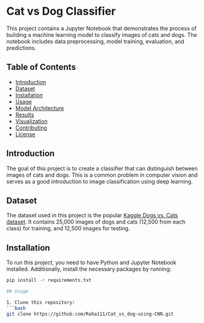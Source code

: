 # Cat vs Dog Classifier

This project contains a Jupyter Notebook that demonstrates the process of building a machine learning model to classify images of cats and dogs. The notebook includes data preprocessing, model training, evaluation, and predictions.

## Table of Contents

- [Introduction](#introduction)
- [Dataset](#dataset)
- [Installation](#installation)
- [Usage](#usage)
- [Model Architecture](#model-architecture)
- [Results](#results)
- [Visualization](#visualization)
- [Contributing](#contributing)
- [License](#license)

## Introduction

The goal of this project is to create a classifier that can distinguish between images of cats and dogs. This is a common problem in computer vision and serves as a good introduction to image classification using deep learning.

## Dataset

The dataset used in this project is the popular [Kaggle Dogs vs. Cats dataset](https://www.kaggle.com/c/dogs-vs-cats/data). It contains 25,000 images of dogs and cats (12,500 from each class) for training, and 12,500 images for testing.

## Installation

To run this project, you need to have Python and Jupyter Notebook installed. Additionally, install the necessary packages by running:

```bash
pip install -r requirements.txt

## Usage

1. Clone this repository:
```bash
git clone https://github.com/Raha111/Cat_vs_dog-using-CNN.git                                                                                                                                                                                    
  
  
  
  
  
  
  
  
  

